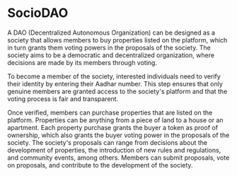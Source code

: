 # SocioDAO

A DAO (Decentralized Autonomous Organization) can be designed as a society that allows members to buy properties listed on the platform, which in turn grants them voting powers in the proposals of the society. The society aims to be a democratic and decentralized organization, where decisions are made by its members through voting.

To become a member of the society, interested individuals need to verify their identity by entering their Aadhar number. This step ensures that only genuine members are granted access to the society's platform and that the voting process is fair and transparent.

Once verified, members can purchase properties that are listed on the platform. Properties can be anything from a piece of land to a house or an apartment. Each property purchase grants the buyer a token as proof of ownership, which also grants the buyer voting power in the proposals of the society. The society's proposals can range from decisions about the development of properties, the introduction of new rules and regulations, and community events, among others. Members can submit proposals, vote on proposals, and contribute to the development of the society.
